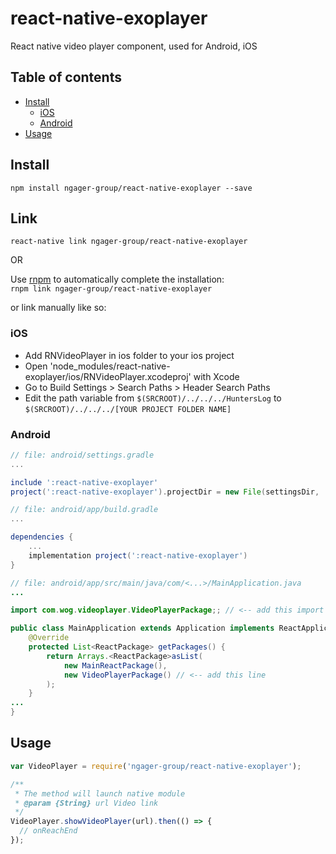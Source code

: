 # react-native-exoplayer
React native video player component, used for Android, iOS

## Table of contents
- [Install](#install)
  - [iOS](#ios)
  - [Android](#android)
- [Usage](#usage)

## Install

`npm install ngager-group/react-native-exoplayer --save`

## Link

`react-native link ngager-group/react-native-exoplayer`

OR

Use [rnpm](https://github.com/rnpm/rnpm) to automatically complete the installation:  
`rnpm link ngager-group/react-native-exoplayer`

or link manually like so:

### iOS
- Add RNVideoPlayer in ios folder to your ios project
- Open 'node_modules/react-native-exoplayer/ios/RNVideoPlayer.xcodeproj' with Xcode
- Go to Build Settings > Search Paths > Header Search Paths
- Edit the path variable from `$(SRCROOT)/../../../HuntersLog` to `$(SRCROOT)/../../../[YOUR PROJECT FOLDER NAME]`

### Android
```gradle
// file: android/settings.gradle
...

include ':react-native-exoplayer'
project(':react-native-exoplayer').projectDir = new File(settingsDir, '../node_modules/react-native-exoplayer/android')
```
```gradle
// file: android/app/build.gradle
...

dependencies {
    ...
    implementation project(':react-native-exoplayer')
}
```
```java
// file: android/app/src/main/java/com/<...>/MainApplication.java
...

import com.wog.videoplayer.VideoPlayerPackage;; // <-- add this import

public class MainApplication extends Application implements ReactApplication {
    @Override
    protected List<ReactPackage> getPackages() {
        return Arrays.<ReactPackage>asList(
            new MainReactPackage(),
            new VideoPlayerPackage() // <-- add this line
        );
    }
...
}

```
## Usage

```javascript
var VideoPlayer = require('ngager-group/react-native-exoplayer');

/**
 * The method will launch native module
 * @param {String} url Video link
 */
VideoPlayer.showVideoPlayer(url).then(() => {
  // onReachEnd
});
